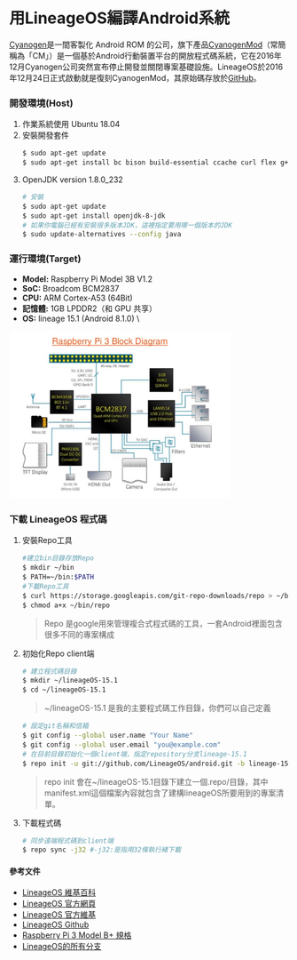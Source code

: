 # 用LineageOS編譯Android系統 
[Cyanogen](https://en.wikipedia.org/wiki/Cyanogen)是一間客製化 Android ROM 的公司，旗下產品[CyanogenMod](https://zh.wikipedia.org/wiki/CyanogenMod)（常簡稱為「CM」）是一個基於Android行動裝置平台的開放程式碼系統，它在2016年12月Cyanogen公司突然宣布停止開發並關閉專案基礎設施。LineageOS於2016年12月24日正式啟動就是復刻CyanogenMod，其原始碼存放於[GitHub](https://github.com/LineageOS)。
  
### **開發環境(Host)**
1. 作業系統使用 Ubuntu 18.04
2. 安裝開發套件
    ```bash
    $ sudo apt-get update
    $ sudo apt-get install bc bison build-essential ccache curl flex g++-multilib gcc-multilib git gnupg gperf lib32ncurses5-dev lib32readline-dev lib32z1-dev libesd0-dev liblz4-tool libncurses5-dev libsdl1.2-dev libssl-dev libwxgtk3.0-dev libxml2 libxml2-utils lzop pngcrush rsync schedtool squashfs-tools xsltproc zip zlib1g-dev python-mako imagemagick openjdk-8-jdk gcc-arm-linux-gnueabihf
    ```           
3. OpenJDK version 1.8.0_232 
    ```bash
    # 安裝
    $ sudo apt-get update 
    $ sudo apt-get install openjdk-8-jdk
    # 如果你電腦已經有安裝很多版本JDK，這裡指定要用哪一個版本的JDK
    $ sudo update-alternatives --config java
    ```
    

### **運行環境(Target)**
- **Model:** Raspberry Pi Model 3B V1.2 
- **SoC:** Broadcom BCM2837
- **CPU:** ARM Cortex-A53 (64Bit)
- **記憶體:** 1GB LPDDR2（和 GPU 共享）
- **OS:** lineage 15.1 (Android 8.1.0) \
<img src="./documents/images/introduction-to-rpi-15-638.jpg" alt="Raspberry Pi 3 Block Diagram" width="400px"/>

### 下載 LineageOS 程式碼  
1. 安裝Repo工具
    ```bash
    #建立bin目錄存放Repo
    $ mkdir ~/bin
    $ PATH=~/bin:$PATH
    #下載Repo工具
    $ curl https://storage.googleapis.com/git-repo-downloads/repo > ~/bin/repo
    $ chmod a+x ~/bin/repo
    ```
    > Repo 是google用來管理複合式程式碼的工具，一套Android裡面包含很多不同的專案構成
2. 初始化Repo client端
    ```bash
    # 建立程式碼目錄
    $ mkdir ~/lineageOS-15.1
    $ cd ~/lineageOS-15.1
    ```
    > ~/lineageOS-15.1 是我的主要程式碼工作目錄，你們可以自己定義
    ```bash
    # 設定git名稱和信箱
    $ git config --global user.name "Your Name"
    $ git config --global user.email "you@example.com"
    # 在目前目錄初始化一個client端，指定repository分支lineage-15.1
    $ repo init -u git://github.com/LineageOS/android.git -b lineage-15.1
    ```
    > repo init 會在~/lineageOS-15.1目錄下建立一個.repo/目錄，其中manifest.xml這個檔案內容就包含了建構lineageOS所要用到的專案清單。
3. 下載程式碼
   ```bash
   # 同步遠端程式碼到client端
   $ repo sync -j32 #-j32:是指用32條執行緒下載
   ```
#### 參考文件
- [LineageOS 維基百科](https://zh.wikipedia.org/wiki/LineageOS)
- [LineageOS 官方網頁](https://www.lineageos.org/)
- [LineageOS 官方維基](https://wiki.lineageos.org/)
- [LineageOS Github](https://github.com/LineageOS/)
- [Raspberry Pi 3 Model B+ 規格](https://www.raspberrypi.com.tw/10684/55/)
- [LineageOS的所有分支](https://github.com/LineageOS/android/branches/all)
